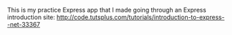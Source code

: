 This is my practice Express app that I made going through an Express introduction site: http://code.tutsplus.com/tutorials/introduction-to-express--net-33367
